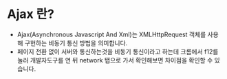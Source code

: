 # Ajax 란?
 - Ajax(Asynchronous Javascript And Xml)는 XMLHttpRequest 객체를 사용해 구현하는 비동기 통신 방법을 의미합니다.
 - 페이지 전환 없이 서버와 통신하는것을 비동기 통신이라고 하는데 크롬에서 f12를 눌러 개발자도구를 연 뒤 network 탭으로 가서 확인해보면 차이점을 확인할 수 있습니다.